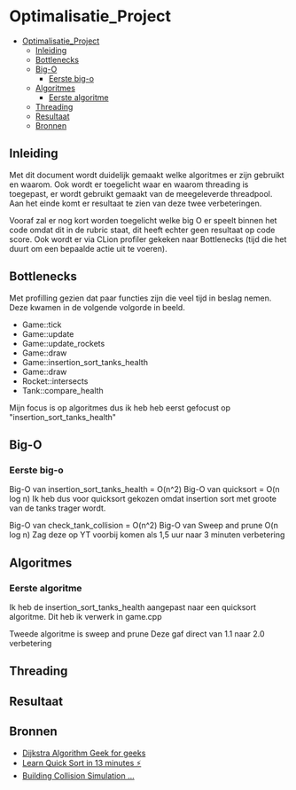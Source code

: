 # Optimalisatie_Project

<!--toc:start-->
- [Optimalisatie_Project](#optimalisatieproject)
  - [Inleiding](#inleiding)
  - [Bottlenecks](#bottlenecks)
  - [Big-O](#big-o)
    - [Eerste big-o](#eerste-big-o)
  - [Algoritmes](#algoritmes)
    - [Eerste algoritme](#eerste-algoritme)
  - [Threading](#threading)
  - [Resultaat](#resultaat)
  - [Bronnen](#bronnen)
<!--toc:end-->

## Inleiding

Met dit document wordt duidelijk gemaakt welke algoritmes er zijn gebruikt en waarom.
Ook wordt er toegelicht waar en waarom threading is toegepast, er wordt gebruikt gemaakt van de meegeleverde threadpool.
Aan het einde komt er resultaat te zien van deze twee verbeteringen.

Vooraf zal er nog kort worden toegelicht welke big O er speelt binnen het code omdat dit in de rubric staat, dit heeft echter geen resultaat op code score.
Ook wordt er via CLion profiler gekeken naar Bottlenecks (tijd die het duurt om een bepaalde actie uit te voeren).

## Bottlenecks

Met profilling gezien dat paar functies zijn die veel tijd in beslag nemen.
Deze kwamen in de volgende volgorde in beeld.

- Game::tick
- Game::update
- Game::update_rockets
- Game::draw
- Game::insertion_sort_tanks_health
- Game::draw
- Rocket::intersects
- Tank::compare_health

Mijn focus is op algoritmes dus ik heb heb eerst gefocust op "insertion_sort_tanks_health"

## Big-O

### Eerste big-o

Big-O van insertion_sort_tanks_health = O(n^2)
Big-O van quicksort = O(n log n)
Ik heb dus voor quicksort gekozen omdat insertion sort met groote van de tanks trager wordt.

Big-O van check_tank_collision = O(n^2)
Big-O van Sweep and prune O(n log n)
Zag deze op YT voorbij komen als 1,5 uur naar 3 minuten verbetering

## Algoritmes

### Eerste algoritme

Ik heb de insertion_sort_tanks_health aangepast naar een quicksort algoritme.
Dit heb ik verwerk in game.cpp

Tweede algoritme is sweep and prune
Deze gaf direct van 1.1 naar 2.0 verbetering

## Threading

## Resultaat

## Bronnen

- [Dijkstra Algorithm Geek for geeks]("https://www.geeksforgeeks.org/introduction-to-dijkstras-shortest-path-algorithm/")
- [Learn Quick Sort in 13 minutes ⚡]("https://www.youtube.com/watch?v=Vtckgz38QHs")
- [Building Collision Simulation ...]("https://www.youtube.com/watch?v=eED4bSkYCB8&t=942s")
